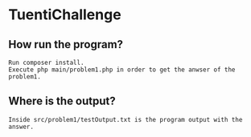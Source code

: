 # TuentiChallenge

## How run the program?
    Run composer install.
    Execute php main/problem1.php in order to get the anwser of the problem1.

## Where is the output?
    Inside src/problem1/testOutput.txt is the program output with the answer.